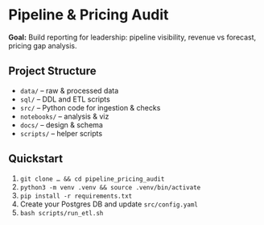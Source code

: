 # Pipeline & Pricing Audit

**Goal:** Build reporting for leadership: pipeline visibility, revenue vs forecast, pricing gap analysis.

## Project Structure
- `data/` – raw & processed data
- `sql/` – DDL and ETL scripts
- `src/` – Python code for ingestion & checks
- `notebooks/` – analysis & viz
- `docs/` – design & schema
- `scripts/` – helper scripts

## Quickstart
1. `git clone … && cd pipeline_pricing_audit`
2. `python3 -m venv .venv && source .venv/bin/activate`
3. `pip install -r requirements.txt`
4. Create your Postgres DB and update `src/config.yaml`
5. `bash scripts/run_etl.sh`